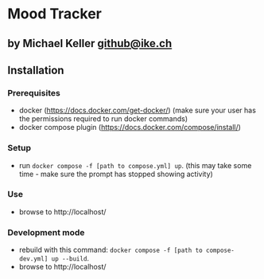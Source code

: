 # Mood Tracker
## by Michael Keller <github@ike.ch>

## Installation

### Prerequisites

- docker (https://docs.docker.com/get-docker/)
  (make sure your user has the permissions required to run docker commands)
- docker compose plugin (https://docs.docker.com/compose/install/)

### Setup

- run `docker compose -f [path to compose.yml] up`.
  (this may take some time - make sure the prompt has stopped showing activity)

### Use

- browse to http://localhost/

### Development mode

- rebuild with this command: `docker compose -f [path to compose-dev.yml] up --build`.
- browse to http://localhost/


